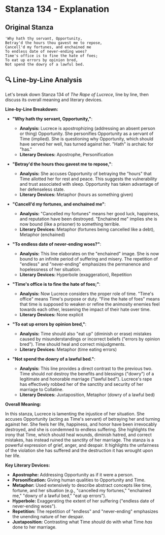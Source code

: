 # Stanza 134 - Explanation

## Original Stanza
```
'Why hath thy servant, Opportunity,
Betray'd the hours thou gavest me to repose,
Cancell'd my fortunes, and enchained me
To endless date of never-ending woes?
Time's office is to fine the hate of foes;
To eat up errors by opinion bred,
Not spend the dowry of a lawful bed.
```

## 🔍 Line-by-Line Analysis
Let's break down Stanza 134 of *The Rape of Lucrece*, line by line, then discuss its overall meaning and literary devices.

**Line-by-Line Breakdown:**

*   **"Why hath thy servant, Opportunity,"**:
    *   **Analysis:** Lucrece is apostrophizing (addressing an absent person or thing) Opportunity. She personifies Opportunity as a servant of Time (implied).  She is questioning why Opportunity, which should have served her well, has turned against her. "Hath" is archaic for "has."
    *   **Literary Devices:** Apostrophe, Personification

*   **"Betray'd the hours thou gavest me to repose,"**:
    *   **Analysis:** She accuses Opportunity of betraying the "hours" that Time allotted her for rest and peace.  This suggests the vulnerability and trust associated with sleep.  Opportunity has taken advantage of her defenseless state.
    *   **Literary Devices:** Metaphor (hours as something given)

*   **"Cancell'd my fortunes, and enchained me"**:
    *   **Analysis:** "Cancelled my fortunes" means her good luck, happiness, and reputation have been destroyed. "Enchained me" implies she is now bound (like a prisoner) to something terrible.
    *   **Literary Devices:** Metaphor (fortunes being cancelled like a debt), Metaphor (enchained)

*   **"To endless date of never-ending woes?"**:
    *   **Analysis:** This line elaborates on the "enchained" image. She is now bound to an infinite period of suffering and misery. The repetition of "endless" and "never-ending" emphasizes the permanence and hopelessness of her situation.
    *   **Literary Devices:** Hyperbole (exaggeration), Repetition

*   **"Time's office is to fine the hate of foes;"**:
    *   **Analysis:** Now Lucrece considers the proper role of time. "Time's office" means Time's purpose or duty. "Fine the hate of foes" means that time is supposed to weaken or refine the animosity enemies feel towards each other, lessening the impact of their hate over time.
    *   **Literary Devices:** None explicit

*   **"To eat up errors by opinion bred,"**:
    *   **Analysis:** Time should also "eat up" (diminish or erase) mistakes caused by misunderstandings or incorrect beliefs ("errors by opinion bred"). Time should heal and correct misjudgments.
    *   **Literary Devices:** Metaphor (time eating errors)

*   **"Not spend the dowry of a lawful bed."**:
    *   **Analysis:** This line provides a direct contrast to the previous two. Time should *not* destroy the benefits and blessings ("dowry") of a legitimate and honorable marriage ("lawful bed"). Lucrece's rape has effectively robbed her of the sanctity and security of her marriage to Collatine.
    *   **Literary Devices:** Juxtaposition, Metaphor (dowry of a lawful bed)

**Overall Meaning:**

In this stanza, Lucrece is lamenting the injustice of her situation. She accuses Opportunity (acting as Time's servant) of betraying her and turning against her. She feels her life, happiness, and honor have been irrevocably destroyed, and she is condemned to endless suffering. She highlights the irony that Time, which should heal wounds, diminish hatred, and correct mistakes, has instead ruined the sanctity of her marriage. The stanza is a powerful expression of grief, anger, and despair. It highlights the unfairness of the violation she has suffered and the destruction it has wrought upon her life.

**Key Literary Devices:**

*   **Apostrophe:** Addressing Opportunity as if it were a person.
*   **Personification:** Giving human qualities to Opportunity and Time.
*   **Metaphor:**  Used extensively to describe abstract concepts like time, fortune, and her situation (e.g., "cancelled my fortunes," "enchained me," "dowry of a lawful bed," "eat up errors").
*   **Hyperbole:** Exaggerating the extent of her suffering ("endless date of never-ending woes").
*   **Repetition:** The repetition of "endless" and "never-ending" emphasizes the unending nature of her despair.
*   **Juxtaposition:** Contrasting what Time *should* do with what Time *has* done to her marriage.
